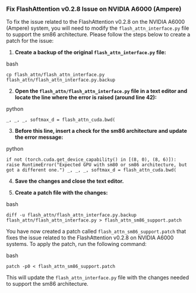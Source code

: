 
### Fix FlashAttention v0.2.8 Issue on NVIDIA A6000 (Ampere)

To fix the issue related to the FlashAttention v0.2.8 on the NVIDIA A6000 (Ampere) system, you will need to modify the `flash_attn_interface.py` file to support the sm86 architecture. Please follow the steps below to create a patch for the issue:

1.  **Create a backup of the original `flash_attn_interface.py` file:**

bash

`cp flash_attn/flash_attn_interface.py flash_attn/flash_attn_interface.py.backup`

2.  **Open the `flash_attn/flash_attn_interface.py` file in a text editor and locate the line where the error is raised (around line 42):**

python

`_, _, _, softmax_d = flash_attn_cuda.bwd(`

3.  **Before this line, insert a check for the sm86 architecture and update the error message:**

python

`if not (torch.cuda.get_device_capability() in [(8, 0), (8, 6)]):     raise RuntimeError("Expected GPU with sm80 or sm86 architecture, but got a different one.") _, _, _, softmax_d = flash_attn_cuda.bwd(`

4.  **Save the changes and close the text editor.**

5.  **Create a patch file with the changes:**


bash

`diff -u flash_attn/flash_attn_interface.py.backup flash_attn/flash_attn_interface.py > flash_attn_sm86_support.patch`

You have now created a patch called `flash_attn_sm86_support.patch` that fixes the issue related to the FlashAttention v0.2.8 on NVIDIA A6000 systems. To apply the patch, run the following command:

bash

`patch -p0 < flash_attn_sm86_support.patch`

This will update the `flash_attn_interface.py` file with the changes needed to support the sm86 architecture.
